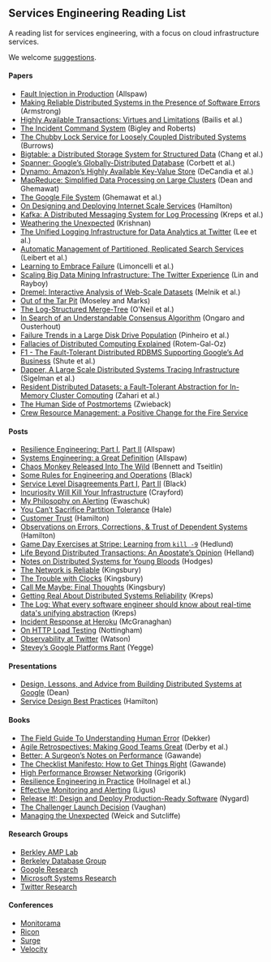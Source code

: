 ## Services Engineering Reading List

A reading list for services engineering, with a focus on cloud
infrastructure services.

We welcome [suggestions](CONTRIBUTING.md).

#### Papers

- [Fault Injection in Production](http://queue.acm.org/detail.cfm?id=2353017) (Allspaw)
- [Making Reliable Distributed Systems in the Presence of Software Errors](http://www.erlang.org/download/armstrong_thesis_2003.pdf) (Armstrong)
- [Highly Available Transactions: Virtues and Limitations](http://www.bailis.org/papers/hat-vldb2014.pdf) (Bailis et al.)
- [The Incident Command System](http://www.high-reliability.org/files/The_Incident_Command_System.pdf) (Bigley and Roberts)
- [The Chubby Lock Service for Loosely Coupled Distributed Systems](http://static.googleusercontent.com/external_content/untrusted_dlcp/research.google.com/en/us/archive/chubby-osdi06.pdf) (Burrows)
- [Bigtable: a Distributed Storage System for Structured Data](http://www.read.seas.harvard.edu/~kohler/class/cs239-w08/chang06bigtable.pdf) (Chang et al.)
- [Spanner: Google’s Globally-Distributed Database](http://research.google.com/archive/spanner-osdi2012.pdf) (Corbett et al.)
- [Dynamo: Amazon’s Highly Available Key-Value Store](http://www.read.seas.harvard.edu/~kohler/class/cs239-w08/decandia07dynamo.pdf) (DeCandia et al.)
- [MapReduce: Simplified Data Processing on Large Clusters](http://research.google.com/archive/mapreduce-osdi04.pdf) (Dean and Ghemawat)
- [The Google File System](http://research.google.com/archive/gfs-sosp2003.pdf) (Ghemawat et al.)
- [On Designing and Deploying Internet Scale Services](http://mvdirona.com/jrh/talksAndPapers/JamesRH_Lisa.pdf) (Hamilton)
- [Kafka: A Distributed Messaging System for Log Processing](http://research.microsoft.com/en-us/UM/people/srikanth/netdb11/netdb11papers/netdb11-final12.pdf) (Kreps et al.)
- [Weathering the Unexpected](http://queue.acm.org/detail.cfm?id=2371516) (Krishnan)
- [The Unified Logging Infrastructure for Data Analytics at Twitter](http://vldb.org/pvldb/vol5/p1771_georgelee_vldb2012.pdf) (Lee et al.)
- [Automatic Management of Partitioned, Replicated Search Services](http://citeseerx.ist.psu.edu/viewdoc/download?doi=10.1.1.222.1862&rep=rep1&type=pdf) (Leibert et al.)
- [Learning to Embrace Failure](http://best.dtu.dk/SC13/p20-casestudy.pdf) (Limoncelli et al.)
- [Scaling Big Data Mining Infrastructure: The Twitter Experience](http://www.kdd.org/sites/default/files/issues/14-2-2012-12/V14-02-02-Lin.pdf) (Lin and Rayboy)
- [Dremel: Interactive Analysis of Web-Scale Datasets](http://static.googleusercontent.com/external_content/untrusted_dlcp/research.google.com/en/us/pubs/archive/36632.pdf) (Melnik et al.)
- [Out of the Tar Pit](http://shaffner.us/cs/papers/tarpit.pdf) (Moseley and Marks)
- [The Log-Structured Merge-Tree](http://www.cs.umb.edu/~poneil/lsmtree.pdf) (O'Neil et al.)
- [In Search of an Understandable Consensus Algorithm](https://ramcloud.stanford.edu/wiki/download/attachments/11370504/raft.pdf) (Ongaro and Ousterhout)
- [Failure Trends in a Large Disk Drive Population](http://static.googleusercontent.com/external_content/untrusted_dlcp/research.google.com/en/us/archive/disk_failures.pdf) (Pinheiro et al.)
- [Fallacies of Distributed Computing Explained](http://www.rgoarchitects.com/Files/fallacies.pdf) (Rotem-Gal-Oz)
- [F1 - The Fault-Tolerant Distributed RDBMS Supporting Google’s Ad Business](http://research.google.com/pubs/archive/38125.pdf) (Shute et al.)
- [Dapper, A Large Scale Distributed Systems Tracing Infrastructure](http://research.google.com/pubs/archive/36356.pdf) (Sigelman et al.)
- [Resident Distributed Datasets: a Fault-Tolerant Abstraction for In-Memory Cluster Computing](https://www.usenix.org/system/files/conference/nsdi12/nsdi12-final138.pdf) (Zahari et al.)
- [The Human Side of Postmortems](https://docs.google.com/file/d/0Byl4UKRYLErDVlJMNDNjaThiR2M/edit) (Zwieback)
- [Crew Resource Management: a Positive Change for the Fire Service](http://www.iaff.org/06news/NearMissKit/6.%20Crew%20Resource%20Management/CRM.pdf)

#### Posts

- [Resilience Engineering: Part I](http://www.kitchensoap.com/2011/04/07/resilience-engineering-part-i/), [Part II](http://www.kitchensoap.com/2012/06/18/resilience-engineering-part-ii-lenses/) (Allspaw)
- [Systems Engineering: a Great Definition](http://www.kitchensoap.com/2011/07/18/systems-engineering-great-definition/) (Allspaw)
- [Chaos Monkey Released Into The Wild](http://techblog.netflix.com/2012/07/chaos-monkey-released-into-wild.html) (Bennett and Tseitlin)
- [Some Rules for Engineering and Operations](http://blog.b3k.us/2012/01/24/some-rules.html) (Black)
- [Service Level Disagreements Part I](http://blog.b3k.us/2009/07/15/service-level-disagreements.html), [Part II](http://blog.b3k.us/2009/07/16/service-level-disagreements-2.html) (Black)
- [Incuriosity Will Kill Your Infrastructure](http://yellerapp.com/posts/2015-03-16-incuriosity-killed-the-infrastructure.html) (Crayford)
- [My Philosophy on Alerting](https://docs.google.com/document/d/199PqyG3UsyXlwieHaqbGiWVa8eMWi8zzAn0YfcApr8Q/edit#heading=h.whsaboyw21nk) (Ewaschuk)
- [You Can’t Sacrifice Partition Tolerance](http://codahale.com/you-cant-sacrifice-partition-tolerance/) (Hale)
- [Customer Trust](http://perspectives.mvdirona.com/2013/01/15/CustomerTrust.aspx) (Hamilton)
- [Observations on Errors, Corrections, & Trust of Dependent Systems](http://perspectives.mvdirona.com/2012/02/26/ObservationsOnErrorsCorrectionsTrustOfDependentSystems.aspx) (Hamilton)
- [Game Day Exercises at Stripe: Learning from `kill -9`](https://stripe.com/blog/game-day-exercises-at-stripe) (Hedlund)
- [Life Beyond Distributed Transactions: An Apostate’s Opinion](http://cs.brown.edu/courses/cs227/archives/2012/papers/weaker/cidr07p15.pdf) (Helland)
- [Notes on Distributed Systems for Young Bloods](http://www.somethingsimilar.com/2013/01/14/notes-on-distributed-systems-for-young-bloods/) (Hodges)
- [The Network is Reliable](http://aphyr.com/posts/288-the-network-is-reliable) (Kingsbury)
- [The Trouble with Clocks](http://aphyr.com/posts/299-the-trouble-with-timestamps) (Kingsbury)
- [Call Me Maybe: Final Thoughts](http://aphyr.com/posts/286-call-me-maybe-final-thoughts) (Kingsbury)
- [Getting Real About Distributed Systems Reliability](http://blog.empathybox.com/post/19574936361/getting-real-about-distributed-system-reliability) (Kreps)
- [The Log: What every software engineer should know about real-time data's unifying abstraction](http://engineering.linkedin.com/distributed-systems/log-what-every-software-engineer-should-know-about-real-time-datas-unifying) (Kreps)
- [Incident Response at Heroku](https://blog.heroku.com/archives/2014/5/9/incident-response-at-heroku) (McGranaghan)
- [On HTTP Load Testing](http://www.mnot.net/blog/2011/05/18/http_benchmark_rules) (Nottingham)
- [Observability at Twitter](https://blog.twitter.com/2013/observability-at-twitter) (Watson)
- [Stevey’s Google Platforms Rant](https://plus.google.com/112678702228711889851/posts/eVeouesvaVX) (Yegge)

#### Presentations

- [Design, Lessons, and Advice from Building Distributed Systems at Google](http://www.cs.cornell.edu/projects/ladis2009/talks/dean-keynote-ladis2009.pdf) (Dean)
- [Service Design Best Practices](http://www.mvdirona.com/jrh/TalksAndPapers/JamesHamilton_POA20090226.pdf) (Hamilton)

#### Books

- [The Field Guide To Understanding Human Error](http://www.amazon.com/Field-Guide-Understanding-Human-Error/dp/0754648265) (Dekker)
- [Agile Retrospectives: Making Good Teams Great](http://www.amazon.com/Agile-Retrospectives-Making-Teams-Great/dp/0977616649) (Derby et al.)
- [Better: A Surgeon’s Notes on Performance](http://www.amazon.com/dp/0312427654) (Gawande)
- [The Checklist Manifesto: How to Get Things Right](http://www.amazon.com/The-Checklist-Manifesto-ebook/dp/B0030V0PEW) (Gawande)
- [High Performance Browser Networking](http://chimera.labs.oreilly.com/books/1230000000545/index.html) (Grigorik)
- [Resilience Engineering in Practice](http://www.amazon.com/Resilience-Engineering-Practice-Ashgate-Studies/dp/1409410358/) (Hollnagel et al.)
- [Effective Monitoring and Alerting](http://www.amazon.com/Effective-Monitoring-Alerting-For-Operations/dp/1449333524) (Ligus)
- [Release It!: Design and Deploy Production-Ready Software](http://www.amazon.com/Release-It-Production-Ready-Pragmatic-Programmers/dp/0978739213) (Nygard)
- [The Challenger Launch Decision](http://www.amazon.com/The-Challenger-Launch-Decision-Technology/dp/0226851761) (Vaughan)
- [Managing the Unexpected](http://www.amazon.com/gp/product/B004IK9U4U) (Weick and Sutcliffe)

#### Research Groups

- [Berkley AMP Lab](https://amplab.cs.berkeley.edu/)
- [Berkeley Database Group](http://db.cs.berkeley.edu/w/)
- [Google Research](http://research.google.com/)
- [Microsoft Systems Research](http://research.microsoft.com/en-US/groups/sr/default.aspx)
- [Twitter Research](https://engineering.twitter.com/research)

#### Conferences

- [Monitorama](http://monitorama.com/)
- [Ricon](http://ricon.io/)
- [Surge](http://surge.omniti.com/)
- [Velocity](http://velocityconf.com/)
